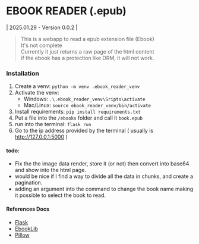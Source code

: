 # EBOOK READER (.epub)
| 2025.01.29 - Version 0.0.2 |

> This is a webapp to read a epub extension file (Ebook)  
> It's not complete  
> Currently it just returns a raw page of the html content  
> if the ebook has a protection like DRM, it will not work.  

### Installation  

1. Create a venv: `python -m venv .ebook_reader_venv`  
2. Activate the venv:
    - Windows: `.\.ebook_reader_venv\Sripts\activate`  
    - Mac/Linux: `source ebook_reader_venv/bin/activate`  
3. Install requirements: `pip install requirements.txt`  
4. Put a file into the `/ebooks` folder and call it `book.epub`  
5. run into the terminal: `flask run`  
6. Go to the ip address provided by the terminal ( usually is http://127.0.0.1:5000 )  
  
  
#### todo:  
- Fix the the image data render, store it (or not) then convert into base64 and show into the html page.
- would be nice if I find a way to divide all the data in chunks, and create a pagination.  
- adding an argument into the command to change the book name making it possible to select the book to read.  

#### References Docs

- [Flask](https://flask.palletsprojects.com/en/stable/quickstart)  
- [EbookLib](https://docs.sourcefabric.org/projects/ebooklib/en/latest/tutorial.html)  
- [Pillow](https://pillow.readthedocs.io/en/stable/installation/basic-installation.html)  